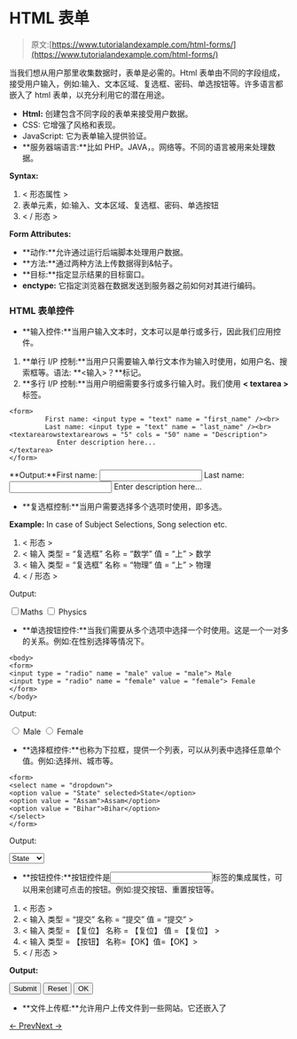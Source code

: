 # HTML 表单

> 原文:[https://www.tutorialandexample.com/html-forms/](https://www.tutorialandexample.com/html-forms/)

当我们想从用户那里收集数据时，表单是必需的。Html 表单由不同的字段组成，接受用户输入，例如:输入、文本区域、复选框、密码、单选按钮等。许多语言都嵌入了 html 表单，以充分利用它的潜在用途。

*   **Html:** 创建包含不同字段的表单来接受用户数据。
*   CSS: 它增强了风格和表现。
*   JavaScript: 它为表单输入提供验证。
*   **服务器端语言:**比如 PHP。JAVA，。网络等。不同的语言被用来处理数据。

**Syntax:**

1.  < 形态属性 >
2.  表单元素，如:输入、文本区域、复选框、密码、单选按钮
3.  < / 形态 >

**Form Attributes:**

*   **动作:**允许通过运行后端脚本处理用户数据。
*   **方法:**通过两种方法上传数据得到&帖子。
*   **目标:**指定显示结果的目标窗口。
*   **enctype:** 它指定浏览器在数据发送到服务器之前如何对其进行编码。

### HTML 表单控件

*   **输入控件:**当用户输入文本时，文本可以是单行或多行，因此我们应用控件。

1.  **单行 I/P 控制:**当用户只需要输入单行文本作为输入时使用，如用户名、搜索框等。语法: **<输入>？**标记。
2.  **多行 I/P 控制:**当用户明细需要多行或多行输入时。我们使用 **< textarea >** 标签。

```
<form>  
         First name: <input type = "text" name = "first_name" /><br>  
         Last name: <input type = "text" name = "last_name" /><br>  
<textarearowstextarearows = "5" cols = "50" name = "Description">  
            Enter description here...  
</textarea>  
</form>
```

**Output:**First name: <input name="first_name" type="text"> Last name: <input name="last_name" type="text"> Enter description here...

*   **复选框控制:**当用户需要选择多个选项时使用，即多选。

**Example:** In case of Subject Selections, Song selection etc.

1.  < 形态 >
2.  < 输入 类型 = “复选框” 名称 = “数学” 值 = “上” > 数学
3.  < 输入 类型 = “复选框” 名称 = “物理” 值 = “上” > 物理
4.  < / 形态 >

Output:

<form><input name="maths" type="checkbox" value="on">Maths <input name="physics" type="checkbox" value="on"> Physics</form>

*   **单选按钮控件:**当我们需要从多个选项中选择一个时使用。这是一个一对多的关系。例如:在性别选择等情况下。

```
<body>  
<form>  
<input type = "radio" name = "male" value = "male"> Male  
<input type = "radio" name = "female" value = "female"> Female  
</form>  
</body>
```

Output:

<form><input name="male" type="radio" value="male"> Male <input name="female" type="radio" value="female"> Female</form>

*   **选择框控件:**也称为下拉框，提供一个列表，可以从列表中选择任意单个值。例如:选择州、城市等。

```
<form>  
<select name = "dropdown">  
<option value = "State" selected>State</option>  
<option value = "Assam">Assam</option>  
<option value = "Bihar">Bihar</option>  
</select>  
</form>
```

Output:

<form><select name="dropdown"><option selected="selected" value="State">State</option> <option value="Assam">Assam</option> <option value="Bihar">Bihar</option></select></form>

*   **按钮控件:**按钮控件是<input type="text">标签的集成属性，可以用来创建可点击的按钮。例如:提交按钮、重置按钮等。

1.  < 形态 >
2.  < 输入 类型 = “提交” 名称 = “提交” 值 = “提交” >
3.  < 输入 类型 = 【复位】 名称 = 【复位】 值 = 【复位】 >
4.  < 输入 类型 = 【按钮】 名称=【OK】值=【OK】>
5.  < / 形态 >

**Output:**

<form><input name="submit" type="submit" value="Submit"> <input name="reset" type="reset" value="Reset"> <input name="ok" type="button" value="OK"></form>

*   **文件上传框:**允许用户上传文件到一些网站。它还嵌入了

[← Prev](https://www.tutorialandexample.com/html-lists)[Next →](https://www.tutorialandexample.com/html-references)